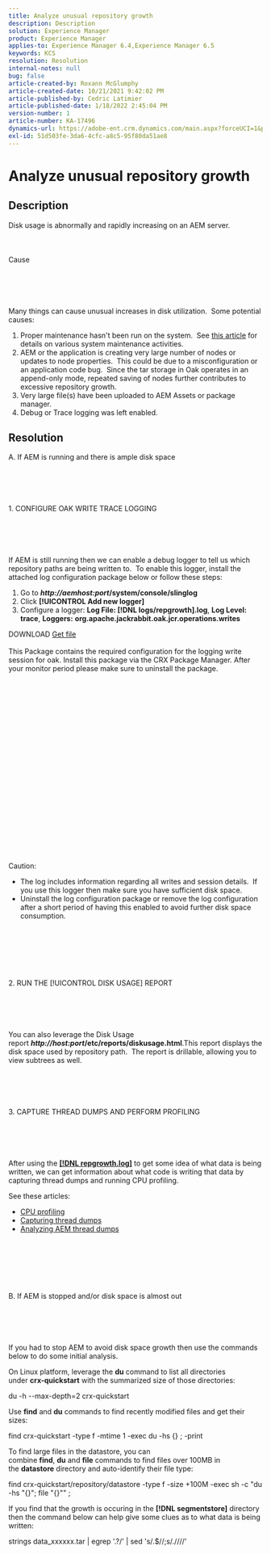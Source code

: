 ```yaml
---
title: Analyze unusual repository growth
description: Description
solution: Experience Manager
product: Experience Manager
applies-to: Experience Manager 6.4,Experience Manager 6.5
keywords: KCS
resolution: Resolution
internal-notes: null
bug: false
article-created-by: Roxann McGlumphy
article-created-date: 10/21/2021 9:42:02 PM
article-published-by: Cedric Latimier
article-published-date: 1/18/2022 2:45:04 PM
version-number: 1
article-number: KA-17496
dynamics-url: https://adobe-ent.crm.dynamics.com/main.aspx?forceUCI=1&pagetype=entityrecord&etn=knowledgearticle&id=6654cfb6-b732-ec11-b6e5-000d3a5ba97a
exl-id: 51d503fe-3da6-4cfc-a8c5-95f80da51ae8
---
```

# Analyze unusual repository growth

## Description


Disk usage is abnormally and rapidly increasing on an AEM server.
<br><br><br><br>Cause<br><br><br><br><br><br>
Many things can cause unusual increases in disk utilization.  Some potential causes:

1. Proper maintenance hasn't been run on the system.  See [this article](https://helpx.adobe.com/experience-manager/kb/AEM6-Maintenance-Guide.html) for details on various system maintenance activities.
2. AEM or the application is creating very large number of nodes or updates to node properties.  This could be due to a misconfiguration or an application code bug.  Since the tar storage in Oak operates in an append-only mode, repeated saving of nodes further contributes to excessive repository growth.
3. Very large file(s) have been uploaded to AEM Assets or package manager.
4. Debug or Trace logging was left enabled.



## Resolution

A. If AEM is running and there is ample disk space<br><br><br><br> <br><br>1. CONFIGURE OAK WRITE TRACE LOGGING<br><br><br><br> <br><br>If AEM is still running then we can enable a debug logger to tell us which repository paths are being written to.  To enable this logger, install the attached log configuration package below or follow these steps:
1. Go to <b>*http://aemhost:port*/system/console/slinglog</b>
2. Click <b>[!UICONTROL Add new logger]</b>
3. Configure a logger: <b>Log File: [!DNL logs/repgrowth].log</b>, <b>Log Level: trace</b>, <b>Loggers:</b> <b>org.apache.jackrabbit.oak.jcr.operations.writes</b>


DOWNLOAD
[Get file](https://helpx.adobe.com/content/dam/help/en/experience-manager/kb/analyze-unusual-repository-growth/jcr:content/main-pars/download/log_repository_growth-1.zip "log_repository_growth-1.zip") <br><br>This Package contains the required configuration for the logging write session for oak. Install this package via the CRX Package Manager. After your monitor period please make sure to uninstall the package.<br><br><br><br><br><br><br><br> <br><br><br><br><br><br> <br><br><br><br><br><br><br><br><br>
Caution:

- The log includes information regarding all writes and session details.  If you use this logger then make sure you have sufficient disk space.
- Uninstall the log configuration package or remove the log configuration after a short period of having this enabled to avoid further disk space consumption.



<br><br><br><br> <br><br>2. RUN THE [!UICONTROL DISK USAGE] REPORT<br><br><br><br> <br><br>
You can also leverage the Disk Usage report <b>*http://host:port*/etc/reports/diskusage.html</b>.This report displays the disk space used by repository path.  The report is drillable, allowing you to view subtrees as well.
<br><br><br><br> <br><br>3. CAPTURE THREAD DUMPS AND PERFORM PROFILING<br><br><br><br> <br><br>
After using the <b>[[!DNL repgrowth.log]](https://helpx.adobe.com/experience-manager/kb/analyze-unusual-repository-growth.html#repgrowth)</b> to get some idea of what data is being written, we can get information about what code is writing that data by capturing thread dumps and running CPU profiling.

See these articles:

- [CPU profiling](https://helpx.adobe.com/experience-manager/kb/AnalyzeUsingBuiltInProfiler.html)
- [Capturing thread dumps](https://helpx.adobe.com/experience-manager/kb/TakeThreadDump.html)
- [Analyzing AEM thread dumps](https://helpx.adobe.com/experience-manager/kb/thread-dump-analysis.html)

<br><br><br><br> <br><br>B. If AEM is stopped and/or disk space is almost out<br><br><br><br> <br><br>
If you had to stop AEM to avoid disk space growth then use the commands below to do some initial analysis.

On Linux platform, leverage the <b>du</b> command to list all directories under <b>crx-quickstart</b> with the summarized size of those directories:

du -h --max-depth=2 crx-quickstart

Use <b>find</b> and <b>du</b> commands to find recently modified files and get their sizes:

find crx-quickstart -type f -mtime 1 -exec du -hs {} \; -print

To find large files in the datastore, you can combine <b>find</b>, <b>du</b> and <b>file</b> commands to find files over 100MB in the <b>datastore</b> directory and auto-identify their file type:

find crx-quickstart/repository/datastore -type f -size +100M -exec sh -c "du -hs \"{}\"; file \"{}\"" \;

If you find that the growth is occuring in the <b>[!DNL segmentstore]</b> directory then the command below can help give some clues as to what data is being written:

strings data_xxxxxx.tar | egrep '.?/' | sed 's/.$//;s/.\//\//'
